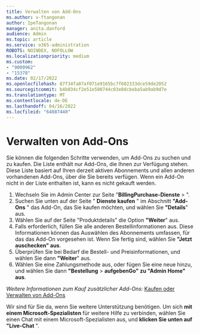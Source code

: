 ```yaml
---
title: Verwalten von Add-Ons
ms.author: v-ftangonan
author: IpeTangonan
manager: anita.danford
audience: Admin
ms.topic: article
ms.service: o365-administration
ROBOTS: NOINDEX, NOFOLLOW
ms.localizationpriority: medium
ms.custom:
- "9009962"
- "15378"
ms.date: 02/17/2022
ms.openlocfilehash: 87f34fa07af071e9165bc7f602333dce59de2052
ms.sourcegitcommit: b4b034cf2e51e500744c03e8dcbeba5ab9ab9d7e
ms.translationtype: MT
ms.contentlocale: de-DE
ms.lasthandoff: 04/16/2022
ms.locfileid: "64887440"
---
```

# <a name="manage-add-ons"></a>Verwalten von Add-Ons

Sie können die folgenden Schritte verwenden, um Add-Ons zu suchen und zu kaufen. Die Liste enthält nur Add-Ons, die Ihnen zur Verfügung stehen. Diese Liste basiert auf Ihren derzeit aktiven Abonnements und allen anderen vorhandenen Add-Ons, über die Sie bereits verfügen. Wenn ein Add-On nicht in der Liste enthalten ist, kann es nicht gekauft werden.

1. Wechseln Sie im Admin Center zur Seite "**BillingPurchase-Dienste** > ".
2. Suchen Sie unten auf der Seite " **Dienste kaufen** " im Abschnitt **"Add-Ons** " das Add-On, das Sie kaufen möchten, und wählen Sie **"Details**" aus.
3. Wählen Sie auf der Seite "Produktdetails" die Option **"Weiter**" aus.
4. Falls erforderlich, füllen Sie alle anderen Bestellinformationen aus. Diese Informationen können das Auswählen des Abonnements umfassen, für das das Add-On vorgesehen ist. Wenn Sie fertig sind, wählen Sie **"Jetzt auschecken" aus**.
5. Überprüfen Sie bei Bedarf die Bestell- und Preisinformationen, und wählen Sie dann **"Weiter**" aus.
6. Wählen Sie eine Zahlungsmethode aus, oder fügen Sie eine neue hinzu, und wählen Sie dann **"Bestellung** >  **aufgebenGo" zu "Admin Home" aus**.

*Weitere Informationen zum Kauf zusätzlicher Add-Ons:* [Kaufen oder Verwalten von Add-Ons](https://docs.microsoft.com/microsoft-365/commerce/buy-or-edit-an-add-on)

Wir sind für Sie da, wenn Sie weitere Unterstützung benötigen. Um sich **mit einem Microsoft-Spezialisten** für weitere Hilfe zu verbinden, wählen Sie einen Chat mit einem Microsoft-Spezialisten aus, und **klicken Sie unten auf "Live-Chat** ".
